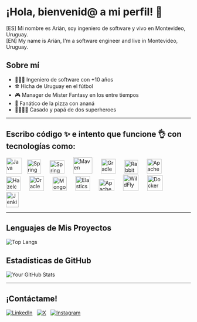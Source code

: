 # ¡Hola, bienvenid@ a mi perfil! 👋
[ES] Mi nombre es Arián, soy ingeniero de software y vivo en Montevideo, Uruguay.<br/>
[EN] My name is Arián, I'm a software engineer and live in Montevideo, Uruguay.

## Sobre mí
- 👨🏻‍🎓 Ingeniero de software con +10 años
- ⚽ Hicha de Uruguay en el fútbol
- 🎮 Manager de Mister Fantasy en los entre tiempos
- 🍕 Fanático de la pizza con ananá
- 👨‍👩‍👦‍👦 Casado y papá de dos superheroes

---

## Escribo código ✨ e intento que funcione 👌 con tecnologías como:
<p align="left">
  <img src="https://camo.githubusercontent.com/973913d161ca9ac03d1e941e3c0a9785dd928059a48274ed2b3ff564b5c564b2/68747470733a2f2f63646e2e6a7364656c6976722e6e65742f67682f64657669636f6e732f64657669636f6e2f69636f6e732f6a6176612f6a6176612d6f726967696e616c2e737667" title="Java" width="43" height="43" style="margin-right: 10px;"/>
  
  <img src="https://cdn.jsdelivr.net/gh/devicons/devicon/icons/spring/spring-original.svg" title="Spring Framework" width="38" height="38" style="margin-right: 20px;"/>

  <img  src="https://media.licdn.com/dms/image/D4D12AQEICFOK-z0akA/article-cover_image-shrink_720_1280/0/1656604745399?e=2147483647&v=beta&t=-Fjm5QYiJOJNzJ89xGv9VYPNxMNxqIX4jscMWXB6VaM"  title="Spring Boot"  width="40"  height="36"  style="margin-right: 20px;"/>

  <img src="https://miro.medium.com/v2/resize:fit:450/1*kbSGIVukG6lL7JtAa9wiDA.png" title="Maven" width="52" height="44" style="margin-right: 20px;"/> 

  <img src="https://gradle.org/images/gradle-knowledge-graph-logo.png?20170228" title="Gradle" width="40" height="40" style="margin-right: 20px;"/>
  
  <img src="https://www.rabbitmq.com/assets/files/rabbitmq-logo-e91cacd38fcef5219149bc5cfa10b384.svg" title="RabbitMQ" width="37" height="37" style="margin-right: 20px;"/>
  
  <img src="https://camo.githubusercontent.com/8cce9d4186cb8666f9c016525ad91dea383f69c8118cdab799e15c39ad0ebd59/68747470733a2f2f63646e2e6a7364656c6976722e6e65742f67682f64657669636f6e732f64657669636f6e2f69636f6e732f6170616368656b61666b612f6170616368656b61666b612d6f726967696e616c2e737667" title="Apache Kafka" width="40" height="40" style="margin-right: 20px;"/>

  <img src="https://encrypted-tbn0.gstatic.com/images?q=tbn:ANd9GcSTBQPjNn7zptm_FlG3JfwoBquH9yZMU6GmUw&s" title="Hazelcast" width="39" height="39" style="margin-right: 20px;"/>

  <img src="https://www.vhv.rs/dpng/d/453-4533338_oracle-logo-for-website-new-oracle-logo-png.png" title="Oracle" width="40" height="40" style="margin-right: 20px;"/>

  <img src="https://www.svgrepo.com/show/331488/mongodb.svg" title="MongoDB" width="38" height="38" style="margin-right: 20px;"/>

  <img src="https://encrypted-tbn0.gstatic.com/images?q=tbn:ANd9GcQOGWjWs6SAj5eH77doethfAafmC_cVoGQ_Rg&s" title="Elasticsearch" width="40" height="40" style="margin-right: 20px;"/>

  <img src="https://upload.wikimedia.org/wikipedia/commons/thumb/f/fe/Apache_Tomcat_logo.svg/595px-Apache_Tomcat_logo.svg.png" title="Apache Tomcat" width="42" height="32" style="margin-right: 20px;"/>
  
  <img src="https://dt-cdn.net/hub/logos/wildfly.png" title="WildFly" width="42" height="44" style="margin-right: 20px;"/>

  <img src="https://cdn.jsdelivr.net/gh/devicons/devicon/icons/docker/docker-original.svg" title="Docker" width="42" height="42" style="margin-right: 20px;"/>
  
  <img  src="https://encrypted-tbn0.gstatic.com/images?q=tbn:ANd9GcTsyFibM5nPR1u2-z5b6oDAswZkk31NutIbMg&s" title="Jenkins" width="34"  height="42" style="margin-right: 20px;"/>
</p>

---

## Lenguajes de Mis Proyectos
![Top Langs](https://github-readme-stats.vercel.app/api/top-langs?username=arianmtzcu&layout=compact&theme=swift)

## Estadísticas de GitHub
![Your GitHub Stats](https://github-readme-stats.vercel.app/api?username=arianmtzcu&show_icons=true&theme=swift&hide=contribs,issues)

---

## ¡Contáctame!
[![LinkedIn](https://img.shields.io/badge/LinkedIn-0A66C2?style=flat&logo=linkedin&logoColor=white)](https://www.linkedin.com/in/arianmtzcu) &nbsp; [![X](https://img.shields.io/badge/X-000000?style=flat&logo=x&logoColor=white)](https://twitter.com/arianmtzcu) &nbsp; [![Instagram](https://img.shields.io/badge/Instagram-E4405F?style=flat&logo=instagram&logoColor=white)](https://www.instagram.com/arianmtzcu90)

